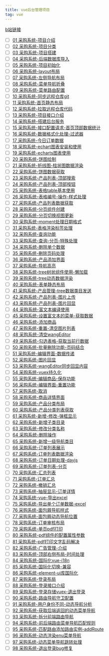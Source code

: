 ```yaml
---
title: vue后台管理项目
tag: vue
---
```


[b站链接](https://www.bilibili.com/video/BV1j5411o7xH/?spm_id_from=333.999.0.0&vd_source=c486ded0b26b82075e9c932c97bc4fc1)

- [ ] [01 采购系统-项目介绍](https://www.bilibili.com/video/BV1j5411o7xH?p=1)
- [ ] [02 采购系统-项目分类](https://www.bilibili.com/video/BV1j5411o7xH?p=2)
- [ ] [03 采购系统-项目搭建](https://www.bilibili.com/video/BV1j5411o7xH?p=3)
- [ ] [04 采购系统-后端数据库导入](https://www.bilibili.com/video/BV1j5411o7xH?p=4)
- [ ] [05 采购系统-项目初始化](https://www.bilibili.com/video/BV1j5411o7xH?p=5)
- [ ] [06 采购系统-layout布局](https://www.bilibili.com/video/BV1j5411o7xH?p=6)
- [ ] [07 采购系统-左侧导航布局](https://www.bilibili.com/video/BV1j5411o7xH?p=7)
- [ ] [08 采购系统-菜单导航折叠](https://www.bilibili.com/video/BV1j5411o7xH?p=8)
- [ ] [09 采购系统-菜单路由配置](https://www.bilibili.com/video/BV1j5411o7xH?p=9)
- [ ] [10 采购系统-同步远程仓库git](https://www.bilibili.com/video/BV1j5411o7xH?p=10)
- [ ] [11 采购系统-首页静态布局](https://www.bilibili.com/video/BV1j5411o7xH?p=11)
- [ ] [12 采购系统-拉取远程仓库代码](https://www.bilibili.com/video/BV1j5411o7xH?p=12)
- [ ] [13 采购系统-项目接口介绍](https://www.bilibili.com/video/BV1j5411o7xH?p=13)
- [ ] [14 采购系统-搭建后台服务](https://www.bilibili.com/video/BV1j5411o7xH?p=14)
- [ ] [15 采购系统-接口配置请求-首页顶部数据统计](https://www.bilibili.com/video/BV1j5411o7xH?p=15)
- [ ] [16 采购系统-数据格式化处理-过滤器](https://www.bilibili.com/video/BV1j5411o7xH?p=16)
- [ ] [17 采购系统-今日订单数据](https://www.bilibili.com/video/BV1j5411o7xH?p=17)
- [ ] [18 采购系统-echart图表安装和使用](https://www.bilibili.com/video/BV1j5411o7xH?p=18)
- [ ] [19 采购系统-echarts图表使用](https://www.bilibili.com/video/BV1j5411o7xH?p=19)
- [ ] [20 采购系统-饼图绘制](https://www.bilibili.com/video/BV1j5411o7xH?p=20)
- [ ] [21 采购系统-折线图-柱状图数据渲染](https://www.bilibili.com/video/BV1j5411o7xH?p=21)
- [ ] [22 采购系统-饼图数据获取](https://www.bilibili.com/video/BV1j5411o7xH?p=22)
- [ ] [23 采购系统-产品列表-顶部搜索](https://www.bilibili.com/video/BV1j5411o7xH?p=23)
- [ ] [24 采购系统-产品列表-顶部按钮](https://www.bilibili.com/video/BV1j5411o7xH?p=24)
- [ ] [25 采购系统-表格table基本使用](https://www.bilibili.com/video/BV1j5411o7xH?p=25)
- [ ] [26 采购系统-表格编号-操作-样式处理](https://www.bilibili.com/video/BV1j5411o7xH?p=26)
- [ ] [27 采购系统-产品列表数据获取](https://www.bilibili.com/video/BV1j5411o7xH?p=27)
- [ ] [28 采购系统-分页组件创建](https://www.bilibili.com/video/BV1j5411o7xH?p=28)
- [ ] [29 采购系统-分页切换视图更新](https://www.bilibili.com/video/BV1j5411o7xH?p=29)
- [ ] [30 采购系统-moment处理日期格式](https://www.bilibili.com/video/BV1j5411o7xH?p=30)
- [ ] [31 采购系统-表格渲染标签处理](https://www.bilibili.com/video/BV1j5411o7xH?p=31)
- [ ] [32 采购系统-查询功能](https://www.bilibili.com/video/BV1j5411o7xH?p=32)
- [ ] [33 采购系统-查询-分页-特殊处理](https://www.bilibili.com/video/BV1j5411o7xH?p=33)
- [ ] [34 采购系统-删除单个数据](https://www.bilibili.com/video/BV1j5411o7xH?p=34)
- [ ] [35 采购系统-删除页码处理](https://www.bilibili.com/video/BV1j5411o7xH?p=35)
- [ ] [36 采购系统-产品添加界面](https://www.bilibili.com/video/BV1j5411o7xH?p=36)
- [ ] [37 采购系统-导航高亮](https://www.bilibili.com/video/BV1j5411o7xH?p=37)
- [ ] [38 采购系统-tree树状组件使用-懒加载](https://www.bilibili.com/video/BV1j5411o7xH?p=38)
- [ ] [39 采购系统-tree动态数据渲染](https://www.bilibili.com/video/BV1j5411o7xH?p=39)
- [ ] [40 采购系统-表单静态布局](https://www.bilibili.com/video/BV1j5411o7xH?p=40)
- [ ] [41 采购系统-产品管理-tree数据类目发送](https://www.bilibili.com/video/BV1j5411o7xH?p=41)
- [ ] [42 采购系统-产品列表-图片上传](https://www.bilibili.com/video/BV1j5411o7xH?p=42)
- [ ] [43 采购系统-产品列表-图片回显](https://www.bilibili.com/video/BV1j5411o7xH?p=43)
- [ ] [44 采购系统-富文本编译使用](https://www.bilibili.com/video/BV1j5411o7xH?p=44)
- [ ] [45 采购系统-设置富文本的菜单-获取数据](https://www.bilibili.com/video/BV1j5411o7xH?p=45)
- [ ] [46 采购系统-添加商品](https://www.bilibili.com/video/BV1j5411o7xH?p=46)
- [ ] [47 采购系统-重置-清空图片列表](https://www.bilibili.com/video/BV1j5411o7xH?p=47)
- [ ] [48 采购系统-清空wangEditor](https://www.bilibili.com/video/BV1j5411o7xH?p=48)
- [ ] [49 采购系统-勾选表格-获取当前行数据](https://www.bilibili.com/video/BV1j5411o7xH?p=49)
- [ ] [50 采购系统-批量删除功能-页码结合](https://www.bilibili.com/video/BV1j5411o7xH?p=50)
- [ ] [51 采购系统-编辑界面-数据传递](https://www.bilibili.com/video/BV1j5411o7xH?p=51)
- [ ] [52 采购系统-图片回显](https://www.bilibili.com/video/BV1j5411o7xH?p=52)
- [ ] [53 采购系统-wangEditor同步回显内容](https://www.bilibili.com/video/BV1j5411o7xH?p=53)
- [ ] [54 采购系统-vuex持久化](https://www.bilibili.com/video/BV1j5411o7xH?p=54)
- [ ] [55 采购系统-编辑商品-保存功能](https://www.bilibili.com/video/BV1j5411o7xH?p=55)
- [ ] [56 采购系统-编辑界面-重置功能](https://www.bilibili.com/video/BV1j5411o7xH?p=56)
- [ ] [57 采购系统-取消](https://www.bilibili.com/video/BV1j5411o7xH?p=57)
- [ ] [58 采购系统-商品详情界面](https://www.bilibili.com/video/BV1j5411o7xH?p=58)
- [ ] [59 采购系统-产品分类布局](https://www.bilibili.com/video/BV1j5411o7xH?p=59)
- [ ] [60 采购系统-产品分类列表获取](https://www.bilibili.com/video/BV1j5411o7xH?p=60)
- [ ] [61 采购系统-新增-修改-弹框显示](https://www.bilibili.com/video/BV1j5411o7xH?p=61)
- [ ] [62 采购系统-新增子类目录](https://www.bilibili.com/video/BV1j5411o7xH?p=62)
- [ ] [63 采购系统-修改分类名称](https://www.bilibili.com/video/BV1j5411o7xH?p=63)
- [ ] [64 采购系统-删除操作](https://www.bilibili.com/video/BV1j5411o7xH?p=64)
- [ ] [65 采购系统-新增一级导航类目](https://www.bilibili.com/video/BV1j5411o7xH?p=65)
- [ ] [66 采购系统-订单列表展示](https://www.bilibili.com/video/BV1j5411o7xH?p=66)
- [ ] [67 采购系统-订单列表数据渲染](https://www.bilibili.com/video/BV1j5411o7xH?p=67)
- [ ] [68 采购系统-订单日期处理-dayjs](https://www.bilibili.com/video/BV1j5411o7xH?p=68)
- [ ] [69 采购系统-订单列表-分页](https://www.bilibili.com/video/BV1j5411o7xH?p=69)
- [ ] [70 采购系统-汇总列表](https://www.bilibili.com/video/BV1j5411o7xH?p=70)
- [ ] [71 采购系统-订单汇总](https://www.bilibili.com/video/BV1j5411o7xH?p=71)
- [ ] [72 采购系统-撤销汇总](https://www.bilibili.com/video/BV1j5411o7xH?p=72)
- [ ] [73 采购系统-抽屉显示-订单详情](https://www.bilibili.com/video/BV1j5411o7xH?p=73)
- [ ] [74 采购系统-vue-导出excel](https://www.bilibili.com/video/BV1j5411o7xH?p=74)
- [ ] [75 采购系统-导出单个订单数据-excel](https://www.bilibili.com/video/BV1j5411o7xH?p=75)
- [ ] [76 采购系统-面包屑导航样式](https://www.bilibili.com/video/BV1j5411o7xH?p=76)
- [ ] [77 采购系统-面包屑动态导航位置](https://www.bilibili.com/video/BV1j5411o7xH?p=77)
- [ ] [78 采购系统-订单审核布局](https://www.bilibili.com/video/BV1j5411o7xH?p=78)
- [ ] [79 采购系统-单页pdf打印](https://www.bilibili.com/video/BV1j5411o7xH?p=79)
- [ ] [80 采购系统-pdf组件的配置属性参数](https://www.bilibili.com/video/BV1j5411o7xH?p=80)
- [ ] [81 采购系统-pdf打印文字乱码解决](https://www.bilibili.com/video/BV1j5411o7xH?p=81)
- [ ] [82 采购系统-广告管理-介绍](https://www.bilibili.com/video/BV1j5411o7xH?p=82)
- [ ] [83 采购系统-顶部右侧布局-时间处理](https://www.bilibili.com/video/BV1j5411o7xH?p=83)
- [ ] [84 采购系统-国际化vue-i18n](https://www.bilibili.com/video/BV1j5411o7xH?p=84)
- [ ] [85 采购系统-国际化切换-兼容](https://www.bilibili.com/video/BV1j5411o7xH?p=85)
- [ ] [86 采购系统-element-ui库国际化](https://www.bilibili.com/video/BV1j5411o7xH?p=86)
- [ ] [87 采购系统-登录布局](https://www.bilibili.com/video/BV1j5411o7xH?p=87)
- [ ] [88 采购系统-登录接口介绍](https://www.bilibili.com/video/BV1j5411o7xH?p=88)
- [ ] [89 采购系统-登录存储vuex-退出登录](https://www.bilibili.com/video/BV1j5411o7xH?p=89)
- [ ] [90 采购系统-路由导航守卫配置](https://www.bilibili.com/video/BV1j5411o7xH?p=90)
- [ ] [91 采购系统-用户身份不同-动态导航分析](https://www.bilibili.com/video/BV1j5411o7xH?p=91)
- [ ] [92 采购系统-获取后端返回的动态菜单导航](https://www.bilibili.com/video/BV1j5411o7xH?p=92)
- [ ] [93 采购系统-拆分前端路由导航](https://www.bilibili.com/video/BV1j5411o7xH?p=93)
- [ ] [94 采购系统-前后端路由菜单导航匹配规则](https://www.bilibili.com/video/BV1j5411o7xH?p=94)
- [ ] [95 采购系统-匹配路由添加路由实例-addRoute](https://www.bilibili.com/video/BV1j5411o7xH?p=95)
- [ ] [96 采购系统-动态渲染enu菜单导航](https://www.bilibili.com/video/BV1j5411o7xH?p=96)
- [ ] [97 采购系统-动态菜单导航跳转处理](https://www.bilibili.com/video/BV1j5411o7xH?p=97)
- [ ] [98 采购系统-退出登录bug修复](https://www.bilibili.com/video/BV1j5411o7xH?p=98)